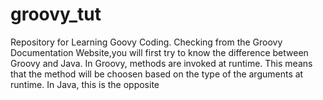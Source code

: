 # groovy_tut
Repository for Learning Goovy Coding.
Checking from the Groovy Documentation Website,you will first try to know the difference between Groovy and Java.
In Groovy, methods are invoked at runtime. This means that the method will be choosen based on the type of the arguments at runtime.
In Java, this is the opposite


